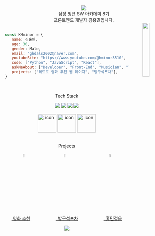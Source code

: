 <div align="center">
  <div>  
    <img src="https://capsule-render.vercel.app/api?&type=waving&color=timeAuto&height=180&section=header&text=KHminor's%20Hub&fontSize=50&animation=fadeIn&fontAlignY=45" />
  </div>
  삼성 청년 SW 아카데미 8기
  <br>  
  프론트엔드 개발자 김홍민입니다.
  <br>
  <img align='right' src="https://media.giphy.com/media/M9gbBd9nbDrOTu1Mqx/giphy.gif" width="21%">
</div> 
<br>

 ```javascript
 const KHminor = {
    name: 김홍민,
    age: 30,
    gender: Male,
    email: "ghdals2002@naver.com",
    youtubeSite: "https://www.youtube.com/@hminor3510",
    code: ["Python", "JavaScript", "React"],
    askMeAbout: ["Developer", "Front-End", "Musician", "Youtuber"],
    projects: ["레트로 영화 추천 웹 페이지", "방구석포차"], 
 }
 
 ```

<div>
  <br>
  <p align="center">Tech Stack</p>
  <div align="center"> 
    <img src="https://img.shields.io/badge/Python-3776AB?style=for-the-circle&logo=Python&logoColor=white">
    <img src="https://img.shields.io/badge/JavaScript-F7DF1E?style=for-the-circle&logo=JavaScript&logoColor=white">
    <img src="https://img.shields.io/badge/HTML5-E34F26?style=for-the-circle&logo=HTML5&logoColor=white">
    <img src="https://img.shields.io/badge/CSS3-1572B6?style=for-the-circle&logo=CSS3&logoColor=white">
    <br>
    <br>
    <img src="https://techstack-generator.vercel.app/react-icon.svg" alt="icon" width="59" height="59" />
    <img src="https://techstack-generator.vercel.app/redux-icon.svg" alt="icon" width="59" height="59" />
    <img src="https://techstack-generator.vercel.app/ts-icon.svg" alt="icon" width="59" height="59" />
    
  </div>
  <div align="center">
    <br>
    <p>Projects</p> 
    <div>
      <img src="https://media.tenor.com/2Ev0q5G3lGEAAAAC/film-bind.gif" width="5%" height="5%"> 
      &emsp;&emsp;&emsp;&emsp;&emsp;&emsp;&emsp;
      <img src="https://file.notion.so/f/s/d3722777-2425-4a01-a1ac-2bbb8ee194a4/soju.e87a944c950d7df0c63d.gif?id=b4b5546c-e66b-47d9-be86-bab4f1852b63&table=block&spaceId=43abc793-c049-4132-a5f3-a88e4151f6ff&expirationTimestamp=1683032080699&signature=ZQNVOKhnNt1p7PeaMSEkdxrbildydlJ7Zz_HFfiBXhc" width="5%" height="5%">
      &emsp;&emsp;&emsp;&emsp;&emsp;&emsp;&emsp;&emsp;
      <img src="https://as2.ftcdn.net/v2/jpg/03/56/57/85/1000_F_356578558_AWxgWNZoRxB9UAp4OjPoPcgUQxsi2U83.jpg" width="5%" height="5%">
      <br>
      <a href="https://typical-engine-3ae.notion.site/85dac6df6fc547698c1b1bcd32059c6a">&nbsp;영화 추천</a>
      &emsp;&emsp;&emsp;&emsp;&emsp;&nbsp;
      <a href="https://typical-engine-3ae.notion.site/b4b5546ce66b47d9be86bab4f1852b63">&ensp;방구석포차</a>
      &emsp;&emsp;&emsp;&emsp;&emsp;&nbsp;
      <a href="https://typical-engine-3ae.notion.site/caae1a54ce08460aa66f2edff5a74b37">&ensp;홍민정음</a>
     
    
  </div>
</div>

<p align="center">
  <img src="https://capsule-render.vercel.app/api?type=waving&color=auto&height=100&section=footer" />
</p>

